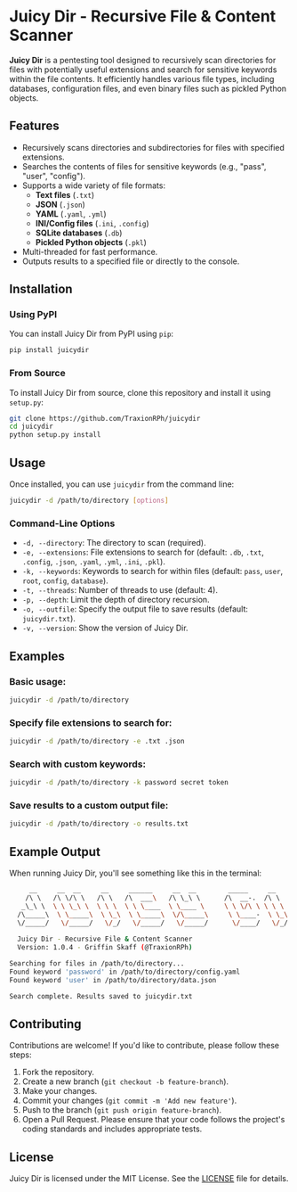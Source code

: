 # Juicy Dir - Recursive File & Content Scanner

**Juicy Dir** is a pentesting tool designed to recursively scan directories for files with potentially useful extensions and search for sensitive keywords within the file contents. It efficiently handles various file types, including databases, configuration files, and even binary files such as pickled Python objects.

## Features
- Recursively scans directories and subdirectories for files with specified extensions.
- Searches the contents of files for sensitive keywords (e.g., "pass", "user", "config").
- Supports a wide variety of file formats:
  - **Text files** (`.txt`)
  - **JSON** (`.json`)
  - **YAML** (`.yaml`, `.yml`)
  - **INI/Config files** (`.ini`, `.config`)
  - **SQLite databases** (`.db`)
  - **Pickled Python objects** (`.pkl`)
- Multi-threaded for fast performance.
- Outputs results to a specified file or directly to the console.

## Installation

### Using PyPI
You can install Juicy Dir from PyPI using `pip`:

```bash
pip install juicydir
```

### From Source
To install Juicy Dir from source, clone this repository and install it using `setup.py`:

```bash
git clone https://github.com/TraxionRPh/juicydir
cd juicydir
python setup.py install
```

## Usage
Once installed, you can use `juicydir` from the command line:

```bash
juicydir -d /path/to/directory [options]
```

### Command-Line Options
- `-d, --directory`: The directory to scan (required).
- `-e, --extensions`: File extensions to search for (default: `.db`, `.txt`, `.config`, `.json`, `.yaml`, `.yml`, `.ini`, `.pkl`).
- `-k, --keywords`: Keywords to search for within files (default: `pass`, `user`, `root`, `config`, `database`).
- `-t, --threads`: Number of threads to use (default: 4).
- `-p, --depth`: Limit the depth of directory recursion.
- `-o, --outfile`: Specify the output file to save results (default: `juicydir.txt`).
- `-v, --version`: Show the version of Juicy Dir.

## Examples

### Basic usage:
```bash
juicydir -d /path/to/directory
```

### Specify file extensions to search for:
```bash
juicydir -d /path/to/directory -e .txt .json
```

### Search with custom keywords:
```bash
juicydir -d /path/to/directory -k password secret token
```

### Save results to a custom output file:
```bash
juicydir -d /path/to/directory -o results.txt
```

## Example Output
When running Juicy Dir, you'll see something like this in the terminal:
```bash
     __     __  __     __     ______     __  __        _____     __     ______    
    /\ \   /\ \/\ \   /\ \   /\  ___\   /\ \_\ \      /\  __-.  /\ \   /\  == \   
   _\_\ \  \ \ \_\ \  \ \ \  \ \ \____  \ \____ \     \ \ \/\ \ \ \ \  \ \  __<   
  /\_____\  \ \_____\  \ \_\  \ \_____\  \/\_____\     \ \____-  \ \_\  \ \_\ \_\ 
  \/_____/   \/_____/   \/_/   \/_____/   \/_____/      \/____/   \/_/   \/_/ /_/ 
                                                                                   
  Juicy Dir - Recursive File & Content Scanner
  Version: 1.0.4 - Griffin Skaff (@TraxionRPh)

Searching for files in /path/to/directory...
Found keyword 'password' in /path/to/directory/config.yaml
Found keyword 'user' in /path/to/directory/data.json

Search complete. Results saved to juicydir.txt
```

## Contributing
Contributions are welcome! If you'd like to contribute, please follow these steps:
1. Fork the repository.
2. Create a new branch (`git checkout -b feature-branch`).
3. Make your changes.
4. Commit your changes (`git commit -m 'Add new feature'`).
5. Push to the branch (`git push origin feature-branch`).
6. Open a Pull Request.
Please ensure that your code follows the project's coding standards and includes appropriate tests.

## License
Juicy Dir is licensed under the MIT License. See the [LICENSE](LICENSE) file for details.